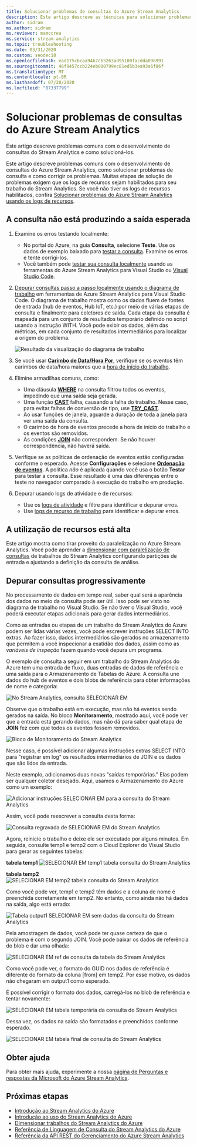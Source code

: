 ```yaml
---
title: Solucionar problemas de consultas do Azure Stream Analytics
description: Este artigo descreve as técnicas para solucionar problemas das suas consultas nos trabalhos do Azure Stream Analytics.
author: sidram
ms.author: sidram
ms.reviewer: mamccrea
ms.service: stream-analytics
ms.topic: troubleshooting
ms.date: 03/31/2020
ms.custom: seodec18
ms.openlocfilehash: ead175cbcaa9467cb5263ad95100facdda096991
ms.sourcegitcommit: 46f8457ccb224eb000799ec81ed5b3ea93a6f06f
ms.translationtype: MT
ms.contentlocale: pt-BR
ms.lasthandoff: 07/28/2020
ms.locfileid: "87337799"
---
```

# <a name="troubleshoot-azure-stream-analytics-queries"></a>Solucionar problemas de consultas do Azure Stream Analytics

Este artigo descreve problemas comuns com o desenvolvimento de consultas do Stream Analytics e como solucioná-los.

Este artigo descreve problemas comuns com o desenvolvimento de consultas do Azure Stream Analytics, como solucionar problemas de consulta e como corrigir os problemas. Muitas etapas de solução de problemas exigem que os logs de recursos sejam habilitados para seu trabalho do Stream Analytics. Se você não tiver os logs de recursos habilitados, confira [Solucionar problemas do Azure Stream Analytics usando os logs de recursos](stream-analytics-job-diagnostic-logs.md).

## <a name="query-is-not-producing-expected-output"></a>A consulta não está produzindo a saída esperada

1.  Examine os erros testando localmente:

    - No portal do Azure, na guia **Consulta**, selecione **Teste**. Use os dados de exemplo baixado para [testar a consulta](stream-analytics-test-query.md). Examine os erros e tente corrigi-los.   
    - Você também pode [testar sua consulta localmente](stream-analytics-live-data-local-testing.md) usando as ferramentas do Azure Stream Analytics para Visual Studio ou [Visual Studio Code](visual-studio-code-local-run-live-input.md). 

2.  [Depurar consultas passo a passo localmente usando o diagrama de trabalho](debug-locally-using-job-diagram-vs-code.md) em ferramentas de Azure Stream Analytics para Visual Studio Code. O diagrama de trabalho mostra como os dados fluem de fontes de entrada (hub de eventos, Hub IoT, etc.) por meio de várias etapas de consulta e finalmente para coletores de saída. Cada etapa da consulta é mapeada para um conjunto de resultados temporário definido no script usando a instrução WITH. Você pode exibir os dados, além das métricas, em cada conjunto de resultados intermediários para localizar a origem do problema.

    ![Resultado da visualização do diagrama de trabalho](./media/debug-locally-using-job-diagram-vs-code/preview-result.png)

3.  Se você usar [**Carimbo de Data/Hora Por**](https://docs.microsoft.com/stream-analytics-query/timestamp-by-azure-stream-analytics), verifique se os eventos têm carimbos de data/hora maiores que a [hora de início do trabalho](stream-analytics-out-of-order-and-late-events.md).

4.  Elimine armadilhas comuns, como:
    - Uma cláusula [**WHERE**](https://docs.microsoft.com/stream-analytics-query/where-azure-stream-analytics) na consulta filtrou todos os eventos, impedindo que uma saída seja gerada.
    - Uma função [**CAST**](https://docs.microsoft.com/stream-analytics-query/cast-azure-stream-analytics) falha, causando a falha do trabalho. Nesse caso, para evitar falhas de conversão de tipo, use [**TRY_CAST**](https://docs.microsoft.com/stream-analytics-query/try-cast-azure-stream-analytics).
    - Ao usar funções de janela, aguarde a duração de toda a janela para ver uma saída da consulta.
    - O carimbo de hora de eventos precede a hora de início do trabalho e os eventos são removidos.
    - As condições [**JOIN**](https://docs.microsoft.com/stream-analytics-query/join-azure-stream-analytics) não correspondem. Se não houver correspondência, não haverá saída.

5.  Verifique se as políticas de ordenação de eventos estão configuradas conforme o esperado. Acesse **Configurações** e selecione [**Ordenação de eventos**](stream-analytics-out-of-order-and-late-events.md). A política *não* é aplicada quando você usa o botão **Testar** para testar a consulta. Esse resultado é uma das diferenças entre o teste no navegador comparado à execução do trabalho em produção. 

6. Depurar usando logs de atividade e de recursos:
    - Use os [logs de atividade](../azure-resource-manager/resource-group-audit.md) e filtre para identificar e depurar erros.
    - Use [logs de recurso de trabalho](stream-analytics-job-diagnostic-logs.md) para identificar e depurar erros.

## <a name="resource-utilization-is-high"></a>A utilização de recursos está alta

Este artigo mostra como tirar proveito da paralelização no Azure Stream Analytics. Você pode aprender a [dimensionar com paralelização de consultas](stream-analytics-parallelization.md) de trabalhos do Stream Analytics configurando partições de entrada e ajustando a definição da consulta de análise.

## <a name="debug-queries-progressively"></a>Depurar consultas progressivamente

No processamento de dados em tempo real, saber qual será a aparência dos dados no meio da consulta pode ser útil. Isso pode ser visto no diagrama de trabalho no Visual Studio. Se não tiver o Visual Studio, você poderá executar etapas adicionais para gerar dados intermediários.

Como as entradas ou etapas de um trabalho do Stream Analytics do Azure podem ser lidas várias vezes, você pode escrever instruções SELECT INTO extras. Ao fazer isso, dados intermediários são gerados no armazenamento que permitem a você inspecionar a exatidão dos dados, assim como as *variáveis de inspeção* fazem quando você depura um programa.

O exemplo de consulta a seguir em um trabalho do Stream Analytics do Azure tem uma entrada de fluxo, duas entradas de dados de referência e uma saída para o Armazenamento de Tabelas do Azure. A consulta une dados do hub de eventos e dois blobs de referência para obter informações de nome e categoria:

![No Stream Analytics, consulta SELECIONAR EM](./media/stream-analytics-select-into/stream-analytics-select-into-query1.png)

Observe que o trabalho está em execução, mas não há eventos sendo gerados na saída. No bloco **Monitoramento**, mostrado aqui, você pode ver que a entrada está gerando dados, mas não dá para saber qual etapa de **JOIN** fez com que todos os eventos fossem removidos.

![Bloco de Monitoramento do Stream Analytics](./media/stream-analytics-select-into/stream-analytics-select-into-monitor.png)

Nesse caso, é possível adicionar algumas instruções extras SELECT INTO para "registrar em log" os resultados intermediários de JOIN e os dados que são lidos da entrada.

Neste exemplo, adicionamos duas novas "saídas temporárias." Elas podem ser qualquer coletor desejado. Aqui, usamos o Armazenamento do Azure como um exemplo:

![Adicionar instruções SELECIONAR EM para a consulta do Stream Analytics](./media/stream-analytics-select-into/stream-analytics-select-into-outputs.png)

Assim, você pode reescrever a consulta desta forma:

![Consulta regravada de SELECIONAR EM do Stream Analytics](./media/stream-analytics-select-into/stream-analytics-select-into-query2.png)

Agora, reinicie o trabalho e deixe ele ser executado por alguns minutos. Em seguida, consulte temp1 e temp2 com o Cloud Explorer do Visual Studio para gerar as seguintes tabelas:

**tabela temp1**
![SELECIONAR EM temp1 tabela consulta do Stream Analytics](./media/stream-analytics-select-into/stream-analytics-select-into-temp-table-1.png)

**tabela temp2**
![SELECIONAR EM temp2 tabela consulta do Stream Analytics](./media/stream-analytics-select-into/stream-analytics-select-into-temp-table-2.png)

Como você pode ver, temp1 e temp2 têm dados e a coluna de nome é preenchida corretamente em temp2. No entanto, como ainda não há dados na saída, algo está errado:

![Tabela output1 SELECIONAR EM sem dados da consulta do Stream Analytics](./media/stream-analytics-select-into/stream-analytics-select-into-out-table-1.png)

Pela amostragem de dados, você pode ter quase certeza de que o problema é com o segundo JOIN. Você pode baixar os dados de referência do blob e dar uma olhada:

![SELECIONAR EM ref de consulta da tabela do Stream Analytics](./media/stream-analytics-select-into/stream-analytics-select-into-ref-table-1.png)

Como você pode ver, o formato do GUID nos dados de referência é diferente do formato da coluna [from] em temp2. Por esse motivo, os dados não chegaram em output1 como esperado.

É possível corrigir o formato dos dados, carregá-los no blob de referência e tentar novamente:

![SELECIONAR EM tabela temporária da consulta do Stream Analytics](./media/stream-analytics-select-into/stream-analytics-select-into-ref-table-2.png)

Dessa vez, os dados na saída são formatados e preenchidos conforme esperado.

![SELECIONAR EM tabela final de consulta do Stream Analytics](./media/stream-analytics-select-into/stream-analytics-select-into-final-table.png)

## <a name="get-help"></a>Obter ajuda

Para obter mais ajuda, experimente a nossa [página de Perguntas e respostas da Microsoft do Azure Stream Analytics](https://docs.microsoft.com/answers/topics/azure-stream-analytics.html).

## <a name="next-steps"></a>Próximas etapas

* [Introdução ao Stream Analytics do Azure](stream-analytics-introduction.md)
* [Introdução ao uso do Stream Analytics do Azure](stream-analytics-real-time-fraud-detection.md)
* [Dimensionar trabalhos do Stream Analytics do Azure](stream-analytics-scale-jobs.md)
* [Referência de Linguagem de Consulta do Stream Analytics do Azure](https://docs.microsoft.com/stream-analytics-query/stream-analytics-query-language-reference)
* [Referência da API REST do Gerenciamento do Azure Stream Analytics](https://msdn.microsoft.com/library/azure/dn835031.aspx)
